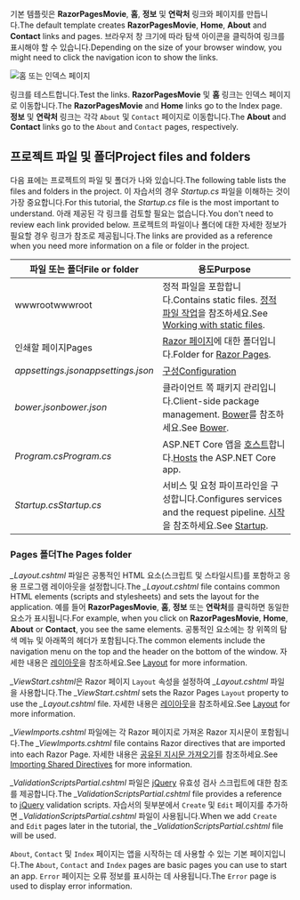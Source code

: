 <span data-ttu-id="123de-101">기본 템플릿은 **RazorPagesMovie**, **홈**, **정보** 및 **연락처** 링크와 페이지를 만듭니다.</span><span class="sxs-lookup"><span data-stu-id="123de-101">The default template creates **RazorPagesMovie**, **Home**, **About** and **Contact** links and pages.</span></span> <span data-ttu-id="123de-102">브라우저 창 크기에 따라 탐색 아이콘을 클릭하여 링크를 표시해야 할 수 있습니다.</span><span class="sxs-lookup"><span data-stu-id="123de-102">Depending on the size of your browser window, you might need to click the navigation icon to show the links.</span></span>

![홈 또는 인덱스 페이지](../../tutorials/razor-pages/razor-pages-start/_static/home2.png)

<span data-ttu-id="123de-104">링크를 테스트합니다.</span><span class="sxs-lookup"><span data-stu-id="123de-104">Test the links.</span></span> <span data-ttu-id="123de-105">**RazorPagesMovie** 및 **홈** 링크는 인덱스 페이지로 이동합니다.</span><span class="sxs-lookup"><span data-stu-id="123de-105">The **RazorPagesMovie** and **Home** links go to the Index page.</span></span> <span data-ttu-id="123de-106">**정보** 및 **연락처** 링크는 각각 `About` 및 `Contact` 페이지로 이동합니다.</span><span class="sxs-lookup"><span data-stu-id="123de-106">The **About** and **Contact** links go to the `About` and `Contact` pages, respectively.</span></span>

## <a name="project-files-and-folders"></a><span data-ttu-id="123de-107">프로젝트 파일 및 폴더</span><span class="sxs-lookup"><span data-stu-id="123de-107">Project files and folders</span></span>

<span data-ttu-id="123de-108">다음 표에는 프로젝트의 파일 및 폴더가 나와 있습니다.</span><span class="sxs-lookup"><span data-stu-id="123de-108">The following table lists the files and folders in the project.</span></span> <span data-ttu-id="123de-109">이 자습서의 경우 *Startup.cs* 파일을 이해하는 것이 가장 중요합니다.</span><span class="sxs-lookup"><span data-stu-id="123de-109">For this tutorial, the *Startup.cs* file is the most important to understand.</span></span> <span data-ttu-id="123de-110">아래 제공된 각 링크를 검토할 필요는 없습니다.</span><span class="sxs-lookup"><span data-stu-id="123de-110">You don't need to review each link provided below.</span></span> <span data-ttu-id="123de-111">프로젝트의 파일이나 폴더에 대한 자세한 정보가 필요할 경우 링크가 참조로 제공됩니다.</span><span class="sxs-lookup"><span data-stu-id="123de-111">The links are provided as a reference when you need more information on a file or folder in the project.</span></span>

| <span data-ttu-id="123de-112">파일 또는 폴더</span><span class="sxs-lookup"><span data-stu-id="123de-112">File or folder</span></span>              | <span data-ttu-id="123de-113">용도</span><span class="sxs-lookup"><span data-stu-id="123de-113">Purpose</span></span> |
| ----------------- | ------------ | 
| <span data-ttu-id="123de-114">wwwroot</span><span class="sxs-lookup"><span data-stu-id="123de-114">wwwroot</span></span> | <span data-ttu-id="123de-115">정적 파일을 포함합니다.</span><span class="sxs-lookup"><span data-stu-id="123de-115">Contains static files.</span></span> <span data-ttu-id="123de-116">[정적 파일 작업](xref:fundamentals/static-files)을 참조하세요.</span><span class="sxs-lookup"><span data-stu-id="123de-116">See [Working with static files](xref:fundamentals/static-files).</span></span> |
| <span data-ttu-id="123de-117">인쇄할 페이지</span><span class="sxs-lookup"><span data-stu-id="123de-117">Pages</span></span> | <span data-ttu-id="123de-118">[Razor 페이지](xref:mvc/razor-pages/index)에 대한 폴더입니다.</span><span class="sxs-lookup"><span data-stu-id="123de-118">Folder for [Razor Pages](xref:mvc/razor-pages/index).</span></span> | 
| <span data-ttu-id="123de-119">*appsettings.json*</span><span class="sxs-lookup"><span data-stu-id="123de-119">*appsettings.json*</span></span> | [<span data-ttu-id="123de-120">구성</span><span class="sxs-lookup"><span data-stu-id="123de-120">Configuration</span></span>](xref:fundamentals/configuration) |
| <span data-ttu-id="123de-121">*bower.json*</span><span class="sxs-lookup"><span data-stu-id="123de-121">*bower.json*</span></span> | <span data-ttu-id="123de-122">클라이언트 쪽 패키지 관리입니다.</span><span class="sxs-lookup"><span data-stu-id="123de-122">Client-side package management.</span></span> <span data-ttu-id="123de-123">[Bower](xref:client-side/bower)를 참조하세요.</span><span class="sxs-lookup"><span data-stu-id="123de-123">See [Bower](xref:client-side/bower).</span></span>|
| <span data-ttu-id="123de-124">*Program.cs*</span><span class="sxs-lookup"><span data-stu-id="123de-124">*Program.cs*</span></span> | <span data-ttu-id="123de-125">ASP.NET Core 앱을 [호스트](xref:fundamentals/hosting)합니다.</span><span class="sxs-lookup"><span data-stu-id="123de-125">[Hosts](xref:fundamentals/hosting) the ASP.NET Core app.</span></span>|
| <span data-ttu-id="123de-126">*Startup.cs*</span><span class="sxs-lookup"><span data-stu-id="123de-126">*Startup.cs*</span></span> | <span data-ttu-id="123de-127">서비스 및 요청 파이프라인을 구성합니다.</span><span class="sxs-lookup"><span data-stu-id="123de-127">Configures services and the request pipeline.</span></span> <span data-ttu-id="123de-128">[시작](xref:fundamentals/startup)을 참조하세요.</span><span class="sxs-lookup"><span data-stu-id="123de-128">See [Startup](xref:fundamentals/startup).</span></span>|

### <a name="the-pages-folder"></a><span data-ttu-id="123de-129">Pages 폴더</span><span class="sxs-lookup"><span data-stu-id="123de-129">The Pages folder</span></span>

<span data-ttu-id="123de-130">*_Layout.cshtml* 파일은 공통적인 HTML 요소(스크립트 및 스타일시트)를 포함하고 응용 프로그램 레이아웃을 설정합니다.</span><span class="sxs-lookup"><span data-stu-id="123de-130">The *_Layout.cshtml* file contains common HTML elements (scripts and stylesheets) and sets the layout for the application.</span></span> <span data-ttu-id="123de-131">예를 들어 **RazorPagesMovie**, **홈**, **정보** 또는 **연락처**를 클릭하면 동일한 요소가 표시됩니다.</span><span class="sxs-lookup"><span data-stu-id="123de-131">For example, when you click on **RazorPagesMovie**, **Home**, **About** or **Contact**, you see the same elements.</span></span> <span data-ttu-id="123de-132">공통적인 요소에는 창 위쪽의 탐색 메뉴 및 아래쪽의 헤더가 포함됩니다.</span><span class="sxs-lookup"><span data-stu-id="123de-132">The common elements include the navigation menu on the top and the header on the bottom of the window.</span></span> <span data-ttu-id="123de-133">자세한 내용은 [레이아웃](xref:mvc/views/layout)을 참조하세요.</span><span class="sxs-lookup"><span data-stu-id="123de-133">See [Layout](xref:mvc/views/layout) for more information.</span></span>

<span data-ttu-id="123de-134">*_ViewStart.cshtml*은 Razor 페이지 `Layout` 속성을 설정하여 *_Layout.cshtml* 파일을 사용합니다.</span><span class="sxs-lookup"><span data-stu-id="123de-134">The *_ViewStart.cshtml* sets the Razor Pages `Layout` property to use the *_Layout.cshtml* file.</span></span> <span data-ttu-id="123de-135">자세한 내용은 [레이아웃](xref:mvc/views/layout)을 참조하세요.</span><span class="sxs-lookup"><span data-stu-id="123de-135">See [Layout](xref:mvc/views/layout) for more information.</span></span>

<span data-ttu-id="123de-136">*_ViewImports.cshtml* 파일에는 각 Razor 페이지로 가져온 Razor 지시문이 포함됩니다.</span><span class="sxs-lookup"><span data-stu-id="123de-136">The *_ViewImports.cshtml* file contains Razor directives that are imported into each Razor Page.</span></span> <span data-ttu-id="123de-137">자세한 내용은 [공유된 지시문 가져오기](xref:mvc/views/layout#importing-shared-directives)를 참조하세요.</span><span class="sxs-lookup"><span data-stu-id="123de-137">See [Importing Shared Directives](xref:mvc/views/layout#importing-shared-directives) for more information.</span></span>

<span data-ttu-id="123de-138">*_ValidationScriptsPartial.cshtml* 파일은 [jQuery](https://jquery.com/) 유효성 검사 스크립트에 대한 참조를 제공합니다.</span><span class="sxs-lookup"><span data-stu-id="123de-138">The *_ValidationScriptsPartial.cshtml* file provides a reference to [jQuery](https://jquery.com/) validation scripts.</span></span> <span data-ttu-id="123de-139">자습서의 뒷부분에서 `Create` 및 `Edit` 페이지를 추가하면 *_ValidationScriptsPartial.cshtml* 파일이 사용됩니다.</span><span class="sxs-lookup"><span data-stu-id="123de-139">When we add `Create` and `Edit` pages later in the tutorial, the *_ValidationScriptsPartial.cshtml* file will be used.</span></span>

<span data-ttu-id="123de-140">`About`, `Contact` 및 `Index` 페이지는 앱을 시작하는 데 사용할 수 있는 기본 페이지입니다.</span><span class="sxs-lookup"><span data-stu-id="123de-140">The `About`, `Contact` and `Index` pages are basic pages you can use to start an app.</span></span> <span data-ttu-id="123de-141">`Error` 페이지는 오류 정보를 표시하는 데 사용됩니다.</span><span class="sxs-lookup"><span data-stu-id="123de-141">The `Error` page is used to display error information.</span></span>